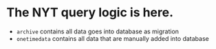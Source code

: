 # The NYT query logic is here.

- `archive` contains all data goes into database as migration
- `onetimedata` contains all data that are manually added into database
